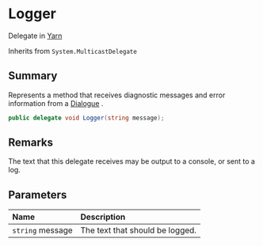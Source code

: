 # Logger

Delegate in [Yarn](/docs/api/csharp/yarn.md)

Inherits from `System.MulticastDelegate`

## Summary


Represents a method that receives diagnostic messages and error
information from a  [Dialogue](yarn.dialogue.md) .


```csharp
public delegate void Logger(string message);
```

## Remarks


The text that this delegate receives may be output to a console, or
sent to a log.


## Parameters

|Name|Description|
|:---|:---|
|`string` message|The text that should be logged.|

